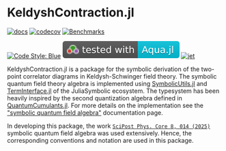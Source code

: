 # KeldyshContraction.jl

[docs-img]: https://img.shields.io/badge/docs-online-blue.svg
[docs-url]: https://oameye.github.io/KeldyshContraction.jl/

[codecov-img]: https://codecov.io/gh/oameye/KeldyshContraction.jl/branch/main/graph/badge.svg
[codecov-url]: https://codecov.io/gh/oameye/KeldyshContraction.jl

[benchmark-img]: https://github.com/qutip/QuantumToolbox.jl/actions/workflows/Benchmarks.yml/badge.svg?branch=main
[benchmark-url]: https://qutip.org/QuantumToolbox.jl/benchmarks/

[jet-img]: https://img.shields.io/badge/%E2%9C%88%EF%B8%8F%20tested%20with%20-%20JET.jl%20-%20red
[jet-url]: https://github.com/aviatesk/JET.jl

[aqua-img]: https://raw.githubusercontent.com/JuliaTesting/Aqua.jl/master/badge.svg
[aqua-url]: https://github.com/JuliaTesting/Aqua.jl

[blue-img]: https://img.shields.io/badge/blue%20style%20-%20blue-4495d1.svg
[blue-url]: https://github.com/JuliaDiff/BlueStyle

[![docs][docs-img]][docs-url]
[![codecov][codecov-img]][codecov-url]
[![Benchmarks][benchmark-img]][benchmark-url]

[![Code Style: Blue][blue-img]][blue-url]
[![Aqua QA][aqua-img]][aqua-url]
[![jet][jet-img]][jet-url]

KeldyshContraction.jl is a package for the symbolic derivation of the two-point correlator diagrams in Keldysh-Schwinger field theory. The symbolic quantum field theory algebra is implemented using [SymbolicUtils.jl](https://github.com/JuliaSymbolics/SymbolicUtils.jl) and [TermInterface.jl](https://github.com/JuliaSymbolics/TermInterface.jl/) of the JuliaSymbolic ecosystem. The typesystem has been heavily inspired by the second quantization algebra defined in [QuantumCumulants.jl](https://github.com/qojulia/QuantumCumulants.jl). For more details on the implementation see the ["symbolic quantum field algebra"](https://oameye.github.io/KeldyshContraction.jl/dev/typesystem/) documentation page.

In developing this package, the work [`SciPost Phys. Core 8, 014 (2025)`](https://doi.org/10.21468/SciPostPhysCore.8.1.014) symbolic quantum field algebra was used extensively. Hence, the corresponding conventions and notation are used in this package.

